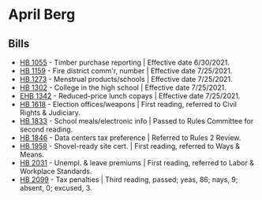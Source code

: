 # April Berg
## Bills
* [HB 1055](/bill/2021-22/hb/1055/) - Timber purchase reporting | Effective date 6/30/2021.
* [HB 1159](/bill/2021-22/hb/1159/) - Fire district comm'r, number | Effective date 7/25/2021.
* [HB 1273](/bill/2021-22/hb/1273/) - Menstrual products/schools | Effective date 7/25/2021.
* [HB 1302](/bill/2021-22/hb/1302/) - College in the high school | Effective date 7/25/2021.
* [EHB 1342](/bill/2021-22/ehb/1342/) - Reduced-price lunch copays | Effective date 7/25/2021.
* [HB 1618](/bill/2021-22/hb/1618/) - Election offices/weapons | First reading, referred to Civil Rights & Judiciary.
* [HB 1833](/bill/2021-22/hb/1833/) - School meals/electronic info | Passed to Rules Committee for second reading.
* [HB 1846](/bill/2021-22/hb/1846/) - Data centers tax preference | Referred to Rules 2 Review.
* [HB 1958](/bill/2021-22/hb/1958/) - Shovel-ready site cert. | First reading, referred to Ways & Means.
* [HB 2031](/bill/2021-22/hb/2031/) - Unempl. & leave premiums | First reading, referred to Labor & Workplace Standards.
* [HB 2099](/bill/2021-22/hb/2099/) - Tax penalties | Third reading, passed; yeas, 86; nays, 9; absent, 0; excused, 3.
